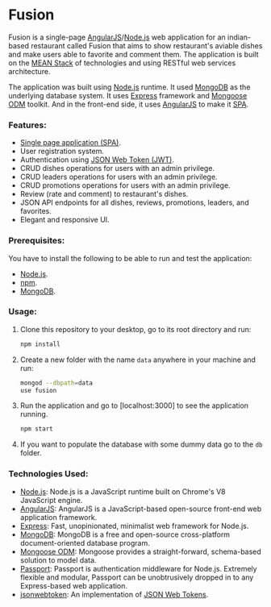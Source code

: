 # Fusion
Fusion is a single-page [AngularJS](https://angularjs.org/)/[Node.js](https://nodejs.org/en/) web application for an indian-based restaurant called Fusion that aims to show restaurant's aviable dishes and make users able to favorite and comment them. The application is built on the [MEAN Stack](https://en.wikipedia.org/wiki/MEAN_(software_bundle)) of technologies and using RESTful web services architecture.

The application was built using [Node.js](https://nodejs.org/en/) runtime. It used [MongoDB](https://www.mongodb.com/) as the underlying database system. It uses [Express](https://expressjs.com/) framework and [Mongoose ODM](http://mongoosejs.com/) toolkit. And in the front-end side, it uses [AngularJS](https://angularjs.org/) to make it [SPA](https://en.wikipedia.org/wiki/Single-page_application).

### Features:
- [Single page application (SPA)](https://en.wikipedia.org/wiki/Single-page_application).
- User registration system.
- Authentication using [JSON Web Token (JWT)](https://tools.ietf.org/html/rfc7519).
- CRUD dishes operations for users with an admin privilege.
- CRUD leaders operations for users with an admin privilege.
- CRUD promotions operations for users with an admin privilege.
- Review (rate and comment) to restaurant's dishes.
- JSON API endpoints for all dishes, reviews, promotions, leaders, and favorites.
- Elegant and responsive UI.

### Prerequisites:
You have to install the following to be able to run and test the application:
- [Node.js](https://nodejs.org/en/).
- [npm](https://www.npmjs.com/).
- [MongoDB](https://www.mongodb.com/).

### Usage:
1. Clone this repository to your desktop, go to its root directory and run:
    ```bash
    npm install
    ```
2. Create a new folder with the name ```data``` anywhere in your machine and run:
    ```bash
    mongod --dbpath=data
    use fusion
    ```
4. Run the application and go to [localhost:3000] to see the application running.
    ```bash
    npm start
    ```
5. If you want to populate the database with some dummy data go to the ```db``` folder.

### Technologies Used:
- [Node.js](https://nodejs.org/en/): Node.js is a JavaScript runtime built on Chrome's V8 JavaScript engine.
- [AngularJS](https://angularjs.org/): AngularJS is a JavaScript-based open-source front-end web application framework.
- [Express](https://expressjs.com/): Fast, unopinionated, minimalist web framework for Node.js.
- [MongoDB](https://www.mongodb.com/): MongoDB is a free and open-source cross-platform document-oriented database program.
- [Mongoose ODM](http://mongoosejs.com/): Mongoose provides a straight-forward, schema-based solution to model data.
- [Passport](http://passportjs.org/): Passport is authentication middleware for Node.js. Extremely flexible and modular, Passport can be unobtrusively dropped in to any Express-based web application.
- [jsonwebtoken](https://www.npmjs.com/package/jsonwebtoken): An implementation of [JSON Web Tokens](https://tools.ietf.org/html/rfc7519).
